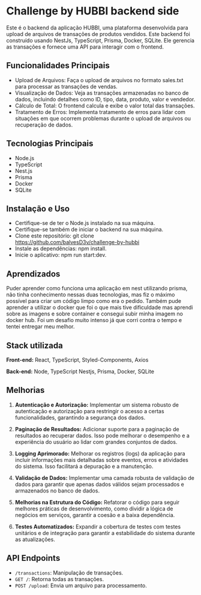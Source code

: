 
# Challenge by HUBBI backend side

Este é o backend da aplicação HUBBI, uma plataforma desenvolvida para upload de arquivos de transações de produtos vendidos. Este backend foi construído usando NestJs, TypeScript, Prisma, Docker, SQLite. Ele gerencia as transações e fornece uma API para interagir com o frontend.

## Funcionalidades Principais

- Upload de Arquivos: Faça o upload de arquivos no formato sales.txt para processar as transações de vendas.
- Visualização de Dados: Veja as transações armazenadas no banco de dados, incluindo detalhes como ID, tipo, data, produto, valor e vendedor.
- Cálculo de Total: O frontend calcula e exibe o valor total das transações.
- Tratamento de Erros: Implementa tratamento de erros para lidar com situações em que ocorrem problemas durante o upload de arquivos ou recuperação de dados.

## Tecnologias Principais
- Node.js
- TypeScript
- Nest.js
- Prisma 
- Docker
- SQLite

## Instalação e Uso

- Certifique-se de ter o Node.js instalado na sua máquina.
- Certifique-se também de iniciar o backend na sua máquina.
- Clone este repositório: git clone https://github.com/balvesD3v/challenge-by-hubbi
- Instale as dependências: npm install.
- Inicie o aplicativo: npm run start:dev.

## Aprendizados

Puder aprender como funciona uma aplicação em nest utilizando prisma, não tinha conhecimento nessas duas tecnologias, mas fiz o máximo possível para criar um código limpo como era o pedido. Também pude aprender a utilizar o docker que foi o que mais tive dificuldade mas aprendi sobre as imagens e sobre container e consegui subir minha imagem no docker hub. Foi um desafio muito intenso já que corri contra o tempo e tentei entregar meu melhor. 


## Stack utilizada

**Front-end:** React, TypeScript, Styled-Components, Axios

**Back-end:** Node, TypeScript Nestjs, Prisma, Docker, SQLite


## Melhorias

1. **Autenticação e Autorização:**
   Implementar um sistema robusto de autenticação e autorização para restringir o acesso a certas funcionalidades, garantindo a segurança dos dados.

2. **Paginação de Resultados:**
   Adicionar suporte para a paginação de resultados ao recuperar dados. Isso pode melhorar o desempenho e a experiência do usuário ao lidar com grandes conjuntos de dados.

3. **Logging Aprimorado:**
   Melhorar os registros (logs) da aplicação para incluir informações mais detalhadas sobre eventos, erros e atividades do sistema. Isso facilitará a depuração e a manutenção.

4. **Validação de Dados:**
   Implementar uma camada robusta de validação de dados para garantir que apenas dados válidos sejam processados e armazenados no banco de dados.

5. **Melhorias na Estrutura do Código:**
   Refatorar o código para seguir melhores práticas de desenvolvimento, como dividir a lógica de negócios em serviços, garantir a coesão e a baixa dependência.

6. **Testes Automatizados:**
   Expandir a cobertura de testes com testes unitários e de integração para garantir a estabilidade do sistema durante as atualizações.


## API Endpoints

- `/transactions`: Manipulação de transações.
- `GET /`: Retorna todas as transações.
- `POST /upload`: Envia um arquivo para processamento.
